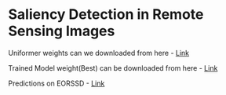 # Saliency Detection in Remote Sensing Images

Uniformer weights can we downloaded from here - [Link](https://drive.usercontent.google.com/download?id=10FnwzMVgGL8bPO3EMZ7oG4vDvqnPoBK5&authuser=0)

Trained Model weight(Best) can be downloaded from here - [Link](https://drive.google.com/file/d/10rw_tuqLz0P1n-InUETpbqwYLiT6d0Sg/view?usp=sharing)

Predictions on EORSSD - [Link](https://drive.google.com/drive/folders/1-2ks3RxnwPKajTzZtcnn1aFk0dk4mupb?usp=sharing)
